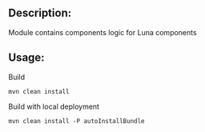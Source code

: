 ## Description:

Module contains components logic for Luna components

## Usage:

Build
```
mvn clean install
```

Build with local deployment
```
mvn clean install -P autoInstallBundle
```
